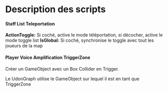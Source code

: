 # Description des scripts
#### Staff List Teleportation

**ActionToggle:** Si coché, active le mode téléportation, si décocher, active le mode toggle list 
**IsGlobal:** Si coché, synchronise le toggle avec tout les joueurs de la map

#### Player Voice Amplification TriggerZone

Créer un GameObject avec un Box Collider en Trigger.

Le UdonGraph utilise le GameObject sur lequel il est en tant que TriggerZone
